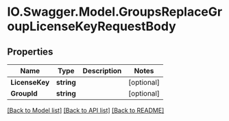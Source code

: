 # IO.Swagger.Model.GroupsReplaceGroupLicenseKeyRequestBody
## Properties

Name | Type | Description | Notes
------------ | ------------- | ------------- | -------------
**LicenseKey** | **string** |  | [optional] 
**GroupId** | **string** |  | [optional] 

[[Back to Model list]](../README.md#documentation-for-models) [[Back to API list]](../README.md#documentation-for-api-endpoints) [[Back to README]](../README.md)

